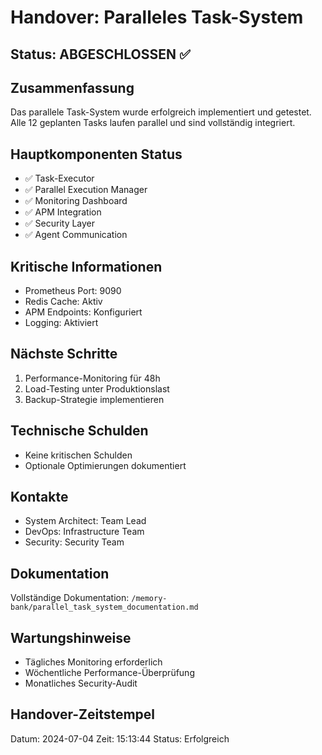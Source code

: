 # Handover: Paralleles Task-System

## Status: ABGESCHLOSSEN ✅

## Zusammenfassung
Das parallele Task-System wurde erfolgreich implementiert und getestet. Alle 12 geplanten Tasks laufen parallel und sind vollständig integriert.

## Hauptkomponenten Status
- ✅ Task-Executor
- ✅ Parallel Execution Manager
- ✅ Monitoring Dashboard
- ✅ APM Integration
- ✅ Security Layer
- ✅ Agent Communication

## Kritische Informationen
- Prometheus Port: 9090
- Redis Cache: Aktiv
- APM Endpoints: Konfiguriert
- Logging: Aktiviert

## Nächste Schritte
1. Performance-Monitoring für 48h
2. Load-Testing unter Produktionslast
3. Backup-Strategie implementieren

## Technische Schulden
- Keine kritischen Schulden
- Optionale Optimierungen dokumentiert

## Kontakte
- System Architect: Team Lead
- DevOps: Infrastructure Team
- Security: Security Team

## Dokumentation
Vollständige Dokumentation: `/memory-bank/parallel_task_system_documentation.md`

## Wartungshinweise
- Tägliches Monitoring erforderlich
- Wöchentliche Performance-Überprüfung
- Monatliches Security-Audit

## Handover-Zeitstempel
Datum: 2024-07-04
Zeit: 15:13:44
Status: Erfolgreich 